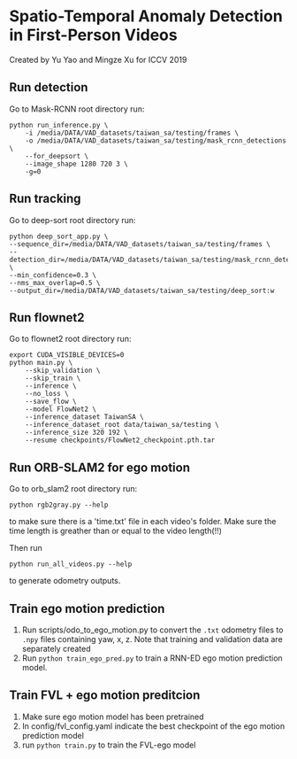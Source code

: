 # Spatio-Temporal Anomaly Detection in First-Person Videos

Created by Yu Yao and Mingze Xu for ICCV 2019

## Run detection
Go to Mask-RCNN root directory run:

	python run_inference.py \
        -i /media/DATA/VAD_datasets/taiwan_sa/testing/frames \
        -o /media/DATA/VAD_datasets/taiwan_sa/testing/mask_rcnn_detections \
        --for_deepsort \
        --image_shape 1280 720 3 \
        -g=0

## Run tracking
Go to deep-sort root directory run:

	python deep_sort_app.py \
    --sequence_dir=/media/DATA/VAD_datasets/taiwan_sa/testing/frames \
    --detection_dir=/media/DATA/VAD_datasets/taiwan_sa/testing/mask_rcnn_detections \
    --min_confidence=0.3 \
    --nms_max_overlap=0.5 \
    --output_dir=/media/DATA/VAD_datasets/taiwan_sa/testing/deep_sort:w

## Run flownet2
Go to flownet2 root directory run:

	export CUDA_VISIBLE_DEVICES=0
	python main.py \
	    --skip_validation \
	    --skip_train \
	    --inference \
	    --no_loss \
	    --save_flow \
	    --model FlowNet2 \
	    --inference_dataset TaiwanSA \
	    --inference_dataset_root data/taiwan_sa/testing \
	    --inference_size 320 192 \
	    --resume checkpoints/FlowNet2_checkpoint.pth.tar

## Run ORB-SLAM2 for ego motion
Go to orb_slam2 root directory run:
	
	python rgb2gray.py --help
	
to make sure there is a 'time.txt' file in each video's folder. Make sure the time length is greather than or equal to the video length(!!)

Then run

	python run_all_videos.py --help

to generate odometry outputs.


## Train ego motion prediction

1. Run scripts/odo_to_ego_motion.py to convert the ```.txt``` odometry files to ```.npy``` files containing yaw, x, z. Note that training and validation data are separately created
2. Run ```python train_ego_pred.py``` to train a RNN-ED ego motion prediction model.

## Train FVL + ego motion preditcion

1. Make sure ego motion model has been pretrained
2. In config/fvl_config.yaml indicate the best checkpoint of the ego motion prediction model
3. run  ```python train.py``` to train the FVL-ego model
